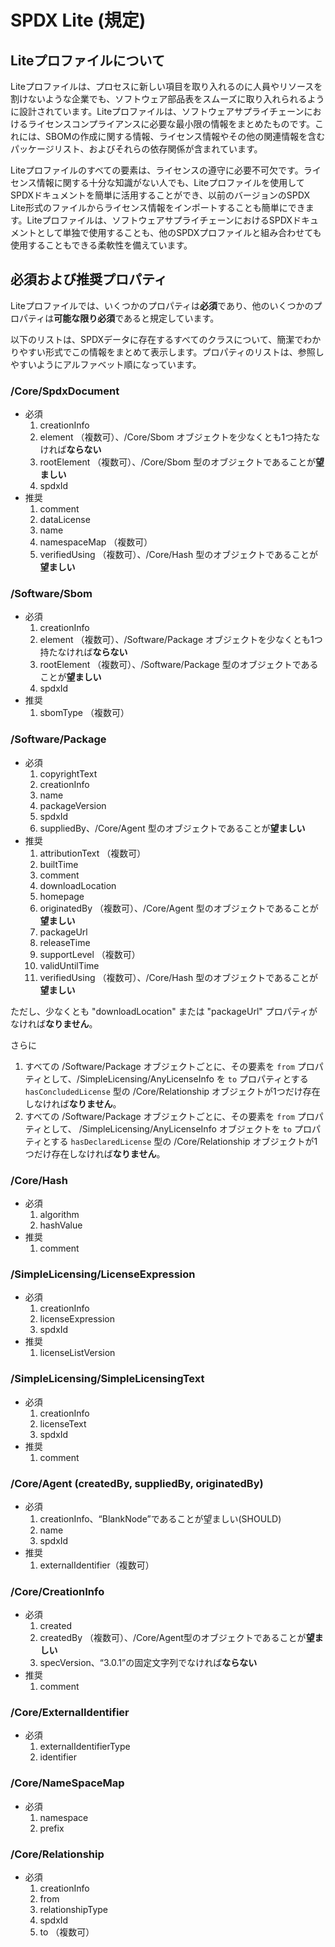 # SPDX Lite (規定)

## Liteプロファイルについて

Liteプロファイルは、プロセスに新しい項目を取り入れるのに人員やリソースを割けないような企業でも、ソフトウェア部品表をスムーズに取り入れられるように設計されています。Liteプロファイルは、ソフトウェアサプライチェーンにおけるライセンスコンプライアンスに必要な最小限の情報をまとめたものです。これには、SBOMの作成に関する情報、ライセンス情報やその他の関連情報を含むパッケージリスト、およびそれらの依存関係が含まれています。

Liteプロファイルのすべての要素は、ライセンスの遵守に必要不可欠です。ライセンス情報に関する十分な知識がない人でも、Liteプロファイルを使用してSPDXドキュメントを簡単に活用することができ、以前のバージョンのSPDX Lite形式のファイルからライセンス情報をインポートすることも簡単にできます。Liteプロファイルは、ソフトウェアサプライチェーンにおけるSPDXドキュメントとして単独で使用することも、他のSPDXプロファイルと組み合わせても使用することもできる柔軟性を備えています。

## 必須および推奨プロパティ

Liteプロファイルでは、いくつかのプロパティは**必須**であり、他のいくつかのプロパティは**可能な限り必須**であると規定しています。

以下のリストは、SPDXデータに存在するすべてのクラスについて、簡潔でわかりやすい形式でこの情報をまとめて表示します。プロパティのリストは、参照しやすいようにアルファベット順になっています。

### /Core/SpdxDocument

- 必須
    1. creationInfo
    1. element （複数可）、/Core/Sbom オブジェクトを少なくとも1つ持たなければ**ならない**
    1. rootElement （複数可）、/Core/Sbom 型のオブジェクトであることが**望ましい**
    1. spdxId
- 推奨
    1. comment
    1. dataLicense
    1. name
    1. namespaceMap （複数可）
    1. verifiedUsing （複数可）、/Core/Hash 型のオブジェクトであることが**望ましい**

### /Software/Sbom

- 必須
    1. creationInfo
    1. element （複数可）、/Software/Package オブジェクトを少なくとも1つ持たなければ**ならない**
    1. rootElement （複数可）、/Software/Package 型のオブジェクトであることが**望ましい**
    1. spdxId
- 推奨
    1. sbomType （複数可）

### /Software/Package

- 必須
    1. copyrightText
    1. creationInfo
    1. name
    1. packageVersion
    1. spdxId
    1. suppliedBy、/Core/Agent 型のオブジェクトであることが**望ましい**
- 推奨
    1. attributionText （複数可）
    1. builtTime
    1. comment
    1. downloadLocation
    1. homepage
    1. originatedBy （複数可）、/Core/Agent 型のオブジェクトであることが**望ましい**
    1. packageUrl
    1. releaseTime
    1. supportLevel （複数可）
    1. validUntilTime
    1. verifiedUsing （複数可）、/Core/Hash 型のオブジェクトであることが**望ましい**

ただし、少なくとも "downloadLocation" または "packageUrl" プロパティがなければ**なりません**。

さらに

1. すべての /Software/Package オブジェクトごとに、その要素を `from` プロパティとして、/SimpleLicensing/AnyLicenseInfo を `to` プロパティとする `hasConcludedLicense` 型の /Core/Relationship オブジェクトが1つだけ存在しなければ**なりません**。
1. すべての /Software/Package オブジェクトごとに、その要素を `from` プロパティとして、 /SimpleLicensing/AnyLicenseInfo オブジェクトを `to` プロパティとする `hasDeclaredLicense` 型の /Core/Relationship オブジェクトが1つだけ存在しなければ**なりません**。

### /Core/Hash

- 必須
    1. algorithm
    1. hashValue
- 推奨
    1. comment

### /SimpleLicensing/LicenseExpression

- 必須
    1. creationInfo
    1. licenseExpression
    1. spdxId
- 推奨
    1. licenseListVersion

### /SimpleLicensing/SimpleLicensingText

- 必須
    1. creationInfo
    1. licenseText
    1. spdxId
- 推奨
    1. comment

### /Core/Agent (createdBy, suppliedBy, originatedBy)

- 必須
    1. creationInfo、“BlankNode”であることが望ましい(SHOULD)
    1. name
    1. spdxId
- 推奨
    1. externalIdentifier（複数可）

### /Core/CreationInfo

- 必須
    1. created
    1. createdBy （複数可）、/Core/Agent型のオブジェクトであることが**望ましい**
    1. specVersion、“3.0.1”の固定文字列でなければ**ならない**
- 推奨
    1. comment

### /Core/ExternalIdentifier

- 必須
    1. externalIdentifierType
    1. identifier

### /Core/NameSpaceMap

- 必須
    1. namespace
    1. prefix

### /Core/Relationship

- 必須
    1. creationInfo
    1. from
    1. relationshipType
    1. spdxId
    1. to （複数可）

